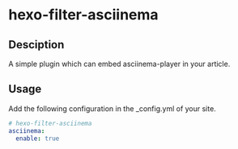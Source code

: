 # hexo-filter-asciinema

## Desciption
A simple plugin which can embed asciinema-player in your article.

## Usage
Add the following configuration in the _config.yml of your site.

```yml
# hexo-filter-asciinema
asciinema:
  enable: true
```
